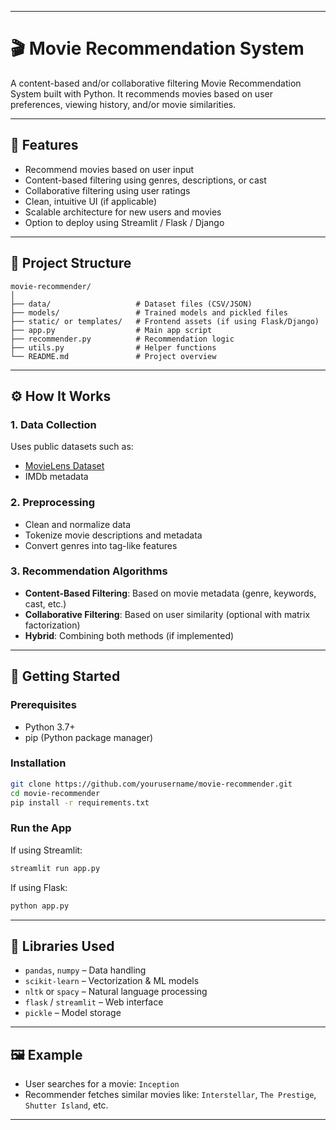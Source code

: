 

---

# 🎬 Movie Recommendation System

A content-based and/or collaborative filtering Movie Recommendation System built with Python. It recommends movies based on user preferences, viewing history, and/or movie similarities.

---

## 📌 Features

* Recommend movies based on user input
* Content-based filtering using genres, descriptions, or cast
* Collaborative filtering using user ratings
* Clean, intuitive UI (if applicable)
* Scalable architecture for new users and movies
* Option to deploy using Streamlit / Flask / Django

---

## 📁 Project Structure

```
movie-recommender/
│
├── data/                   # Dataset files (CSV/JSON)
├── models/                 # Trained models and pickled files
├── static/ or templates/   # Frontend assets (if using Flask/Django)
├── app.py                  # Main app script
├── recommender.py          # Recommendation logic
├── utils.py                # Helper functions
└── README.md               # Project overview
```

---

## ⚙️ How It Works

### 1. Data Collection

Uses public datasets such as:

* [MovieLens Dataset](https://grouplens.org/datasets/movielens/)
* IMDb metadata

### 2. Preprocessing

* Clean and normalize data
* Tokenize movie descriptions and metadata
* Convert genres into tag-like features

### 3. Recommendation Algorithms

* **Content-Based Filtering**: Based on movie metadata (genre, keywords, cast, etc.)
* **Collaborative Filtering**: Based on user similarity (optional with matrix factorization)
* **Hybrid**: Combining both methods (if implemented)

---

## 🚀 Getting Started

### Prerequisites

* Python 3.7+
* pip (Python package manager)

### Installation

```bash
git clone https://github.com/yourusername/movie-recommender.git
cd movie-recommender
pip install -r requirements.txt
```

### Run the App

If using Streamlit:

```bash
streamlit run app.py
```

If using Flask:

```bash
python app.py
```

---

## 🧠 Libraries Used

* `pandas`, `numpy` – Data handling
* `scikit-learn` – Vectorization & ML models
* `nltk` or `spacy` – Natural language processing
* `flask` / `streamlit` – Web interface
* `pickle` – Model storage

---

## 🖼 Example

* User searches for a movie: `Inception`
* Recommender fetches similar movies like: `Interstellar`, `The Prestige`, `Shutter Island`, etc.

---

#
